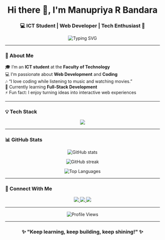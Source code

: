 <h1 align="center">Hi there 👋, I'm Manupriya R Bandara</h1>
<h3 align="center">💻 ICT Student | Web Developer | Tech Enthusiast 💫</h3>

<p align="center">
  <img src="https://readme-typing-svg.herokuapp.com?font=Fira+Code&weight=500&size=22&pause=1000&color=F77737&center=true&vCenter=true&width=600&lines=ICT+Student+from+Faculty+of+Technology;Web+Development+Enthusiast;I+Love+Coding+%2B+Music+%2B+Movies;Always+Learning+New+Things+🚀" alt="Typing SVG" />
</p>

---

### 🌟 About Me
🎓 I’m an **ICT student** at the **Faculty of Technology**  
💻 I’m passionate about **Web Development** and **Coding**  
🎶 “I love coding while listening to music and watching movies.”  
🌱 Currently learning **Full-Stack Development**  
⚡ Fun fact: I enjoy turning ideas into interactive web experiences  

---

### 💡 Tech Stack
<p align="center">
  <img src="https://skillicons.dev/icons?i=html,css,js,python,php,mysql,vscode,github,git" />
</p>

---

### 📊 GitHub Stats
<p align="center">
  <img src="https://github-readme-stats.vercel.app/api?username=Manupriya144&show_icons=true&theme=tokyonight" alt="GitHub stats" />
</p>

<p align="center">
  <img src="https://github-readme-streak-stats.herokuapp.com/?user=Manupriya144&theme=tokyonight" alt="GitHub streak" />
</p>

<p align="center">
  <img src="https://github-readme-stats.vercel.app/api/top-langs/?username=Manupriya144&layout=compact&theme=tokyonight" alt="Top Languages" />
</p>

---

### 🤝 Connect With Me
<p align="center">
  <a href="mailto:manupriyaranjika@outlook.com">
    <img src="https://img.shields.io/badge/Email-%230078D4.svg?&style=for-the-badge&logo=maildotru&logoColor=white" />
  </a>
  <a href="https://www.linkedin.com/in/manupriya-r">
    <img src="https://img.shields.io/badge/LinkedIn-%230077B5.svg?&style=for-the-badge&logo=linkedin&logoColor=white" />
  </a>
  <a href="https://github.com/Manupriya144">
    <img src="https://img.shields.io/badge/GitHub-%23181717.svg?&style=for-the-badge&logo=github&logoColor=white" />
  </a>
</p>

---

<p align="center"> 
  <img src="https://komarev.com/ghpvc/?username=Manupriya144&label=Profile%20views&color=0e75b6&style=flat" alt="Profile Views" />
</p>

---

<h3 align="center">✨ "Keep learning, keep building, keep shining!" ✨</h3>
